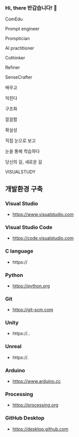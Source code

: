 ### Hi,  there     반갑습니다!           👋
  
<!-- 
**VisualStudy/VisualStudy** is a ✨ _special_ ✨ repository because its `README.md` (this file) appears on your GitHub profile.
ok.
Here are some ideas to get you started:

- 🔭 I’m currently working on ... 
- 🌱 I’m currently learning ... 
- 👯 I’m looking to collaborate on ...
- 🤔 I’m looking for help with ... 
- 💬 Ask me about ...
- 📫 How to reach me: ...
-  😄 Pronouns: ...
- ⚡ Fun fact: ... 
--> 
 ComEdu

Prompt engineer

Promptician

AI practitioner

Cothinker

Refiner

SenseCrafter


배우고

익힌다

구조화

깔끔함

확실성

 

직접 눈으로 보고 

눈을 통해 학습하다

당신의 길, 새로운 길 

 VISUALSTUDY


## 개발환경 구축

### Visual Studio
- https://www.visualstudio.com

### Visual Studio Code
- https://code.visualstudio.com

### C language
- https://

### Python
- https://python.org

### Git
- https://git-scm.com

### Unity
- https://..

### Unreal
- https://.

### Arduino
- https://www.arduino.cc

### Processing
- https://processing.org

### GitHub Desktop
- https://desktop.github.com














